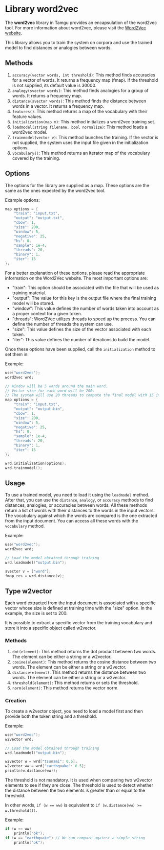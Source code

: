 # Library word2vec

The **word2vec** library in Tamgu provides an encapsulation of the word2vec tool. For more information about word2vec, please visit the [Word2Vec website](https://code.google.com/p/word2vec/).

This library allows you to train the system on corpora and use the trained model to find distances or analogies between words.

## Methods

1. `accuracy(vector words, int threshold)`: This method finds accuracies for a vector of words. It returns a frequency map (fmap). If the threshold is not supplied, its default value is 30000.
2. `analogy(svector words)`: This method finds analogies for a group of words. It returns a frequency map.
3. `distance(svector words)`: This method finds the distance between words in a vector. It returns a frequency map.
4. `features()`: This method returns a map of the vocabulary with their feature values.
5. `initialization(map m)`: This method initializes a word2vec training set.
6. `loadmodel(string filename, bool normalize)`: This method loads a word2vec model.
7. `trainmodel(vector v)`: This method launches the training. If the vector is not supplied, the system uses the input file given in the initialization options.
8. `vocabulary()`: This method returns an iterator map of the vocabulary covered by the training.

## Options

The options for the library are supplied as a map. These options are the same as the ones expected by the word2vec tool.

Example options:
```cpp
map options = {
    "train": "input.txt",
    "output": "output.txt",
    "cbow": 1,
    "size": 200,
    "window": 5,
    "negative": 25,
    "hs": 0,
    "sample": 1e-4,
    "threads": 20,
    "binary": 1,
    "iter": 15
};
```

For a better explanation of these options, please read the appropriate information on the Word2Vec website. The most important options are:
- "train": This option should be associated with the file that will be used as training material.
- "output": The value for this key is the output file where the final training model will be stored.
- "window": This value defines the number of words taken into account as a proper context for a given token.
- "threads": Word2Vec utilizes threads to speed up the process. You can define the number of threads the system can use.
- "size": This value defines the size of the vector associated with each token.
- "iter": This value defines the number of iterations to build the model.

Once these options have been supplied, call the `initialization` method to set them in.

Example:
```cpp
use("word2vec");
word2vec wrd;

// Window will be 5 words around the main word.
// Vector size for each word will be 200.
// The system will use 20 threads to compute the final model with 15 iterations.
map options = {
    "train": "input.txt",
    "output": "output.bin",
    "cbow": 1,
    "size": 200,
    "window": 5,
    "negative": 25,
    "hs": 0,
    "sample": 1e-4,
    "threads": 20,
    "binary": 1,
    "iter": 15
};

wrd.initialization(options);
wrd.trainmodel();
```

## Usage

To use a trained model, you need to load it using the `loadmodel` method. After that, you can use the `distance`, `analogy`, or `accuracy` methods to find distances, analogies, or accuracies between words. All these methods return a list of words with their distances to the words in the input vectors. The vocabulary against which the words are compared is the one extracted from the input document. You can access all these words with the `vocabulary` method.

Example:
```cpp
use("word2vec");
word2vec wrd;

// Load the model obtained through training
wrd.loadmodel("output.bin");

svector v = ["word"];
fmap res = wrd.distance(v);
```

## Type w2vector

Each word extracted from the input document is associated with a specific vector whose size is defined at training time with the "size" option. In the example, the size is set to 200.

It is possible to extract a specific vector from the training vocabulary and store it into a specific object called w2vector.

### Methods

1. `dot(element)`: This method returns the dot product between two words. The element can be either a string or a w2vector.
2. `cosine(element)`: This method returns the cosine distance between two words. The element can be either a string or a w2vector.
3. `distance(element)`: This method returns the distance between two words. The element can be either a string or a w2vector.
4. `threshold(element)`: This method returns or sets the threshold.
5. `norm(element)`: This method returns the vector norm.

### Creation

To create a w2vector object, you need to load a model first and then provide both the token string and a threshold.

Example:
```cpp
use("word2vec");
w2vector wrd;

// Load the model obtained through training
wrd.loadmodel("output.bin");

w2vector w = wrd["tsunami": 0.5];
w2vector ww = wrd["earthquake": 0.5];
println(w.distance(ww));
```

The threshold is not mandatory. It is used when comparing two w2vector elements to see if they are close. The threshold is used to detect whether the distance between the two elements is greater than or equal to the threshold.

In other words, `if (w == ww)` is equivalent to `if (w.distance(ww) >= w.threshold())`.

Example:
```cpp
if (w == ww)
    println("ok");
if (w == "earthquake") // We can compare against a simple string
    println("ok");
```
